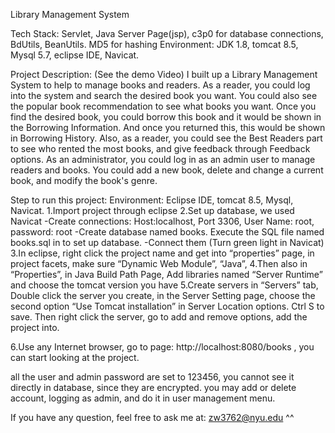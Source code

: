Library Management System

Tech Stack: Servlet,  Java Server Page(jsp), c3p0 for database connections, BdUtils, BeanUtils. MD5 for hashing
Environment: JDK 1.8, tomcat 8.5, Mysql 5.7, eclipse IDE, Navicat. 

Project Description: (See the demo Video)
I built up a Library Management System to help to manage books and readers. As a reader, 
you could log into the system and search the desired book you want. You could also see the
popular book recommendation to see what books you want. Once you find the desired book, 
you could borrow this book and it would be shown in the Borrowing Information. And once you 
returned this, this would be shown in Borrowing History. Also, as a reader, you could see the 
Best Readers part to see who rented the most books, and give feedback through Feedback 
options. As an administrator, you could log in as an admin user to manage readers and books. 
You could add a new book, delete and change a current book, and modify the book's genre. 

Step to run this project:
Environment: Eclipse IDE, tomcat 8.5, Mysql, Navicat.
1.Import project through eclipse
2.Set up database, we used Navicat
-Create connections: Host:localhost, Port 3306, User Name: root, password: root
-Create database named books. Execute the SQL file named books.sql in to set up database.
-Connect them (Turn green light in Navicat)
3.In eclipse, right click the project name and get into “properties” page, in project facets, make sure “Dynamic Web Module”, “Java”, 
4.Then also in “Properties”, in Java Build Path Page, Add libraries named “Server Runtime” and choose the tomcat version you have
5.Create servers in “Servers” tab, 
Double click the server you create, in the Server Setting page, choose the second option “Use Tomcat installation” in Server Location options. Ctrl S to save. 
Then right click the server, go to add and remove options, add the project into. 

6.Use any Internet browser, go to page: http://localhost:8080/books , you can start looking at the project. 


all the user and admin password are set to 123456, you cannot see it directly in database, since they are encrypted.
you may add or delete account, logging as admin, and do it in user management menu.

If you have any question, feel free to ask me at: zw3762@nyu.edu  ^^
